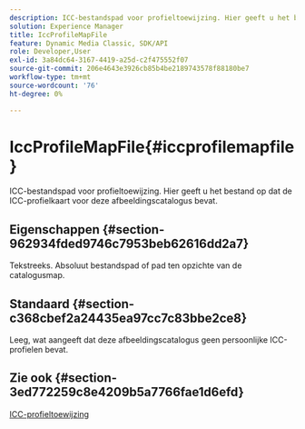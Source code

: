 ```yaml
---
description: ICC-bestandspad voor profieltoewijzing. Hier geeft u het bestand op dat de ICC-profielkaart voor deze afbeeldingscatalogus bevat.
solution: Experience Manager
title: IccProfileMapFile
feature: Dynamic Media Classic, SDK/API
role: Developer,User
exl-id: 3a84dc64-3167-4419-a25d-c2f475552f07
source-git-commit: 206e4643e3926cb85b4be2189743578f88180be7
workflow-type: tm+mt
source-wordcount: '76'
ht-degree: 0%

---
```


# IccProfileMapFile{#iccprofilemapfile}

ICC-bestandspad voor profieltoewijzing. Hier geeft u het bestand op dat de ICC-profielkaart voor deze afbeeldingscatalogus bevat.

## Eigenschappen {#section-962934fded9746c7953beb62616dd2a7}

Tekstreeks. Absoluut bestandspad of pad ten opzichte van de catalogusmap.

## Standaard {#section-c368cbef2a24435ea97cc7c83bbe2ce8}

Leeg, wat aangeeft dat deze afbeeldingscatalogus geen persoonlijke ICC-profielen bevat.

## Zie ook {#section-3ed772259c8e4209b5a7766fae1d6efd}

[ICC-profieltoewijzing](../../../../../is-api/image-catalog/image-serving-api-ref/c-image-catalog-reference/c-icc-profile-map-reference/c-icc-profile-map-reference.md#concept-57b9148ce55249cd825cb7ee19ed057c)
